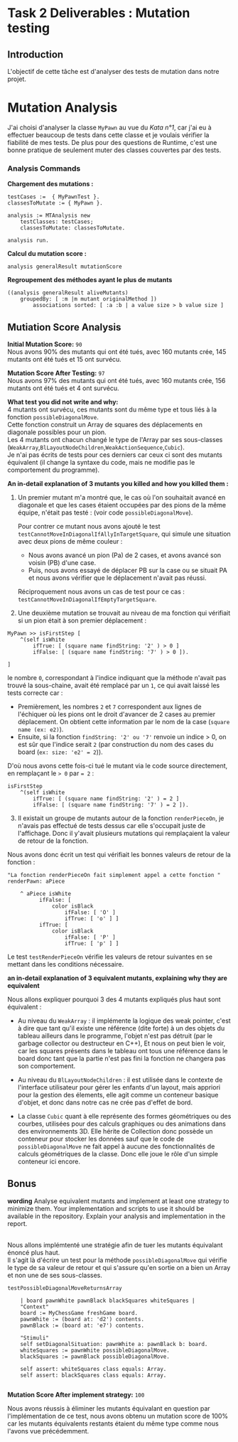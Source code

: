 # Task 2 Deliverables : Mutation testing

## Introduction

L'objectif de cette tâche est d'analyser des tests de mutation dans notre projet.

# Mutation Analysis 

J'ai choisi d'analyser la classe `MyPawn` au vue du _Kata n°1_, car j'ai eu à effectuer beaucoup de tests dans cette classe et je voulais vérifier la fiabilité de mes tests. De plus pour des questions de Runtime, c'est une bonne pratique de seulement muter des classes couvertes par des tests.

### Analysis Commands

**Chargement des mutations :**  

```smalltalk
testCases :=  { MyPawnTest }.
classesToMutate := { MyPawn }.

analysis := MTAnalysis new
    testClasses: testCases;
    classesToMutate: classesToMutate.

analysis run.
```
**Calcul du mutation score :**    

```smalltalk
analysis generalResult mutationScore
```

**Regroupement des méthodes ayant le plus de mutants**  

```smalltalk
((analysis generalResult aliveMutants)
	groupedBy: [ :m |m mutant originalMethod ])
		associations sorted: [ :a :b | a value size > b value size ]
```
## Mutiation Score Analysis

**Initial Mutation Score:** `90`  
Nous avons 90% des mutants qui ont été tués, avec 160 mutants crée, 145 mutants ont été tués et 15 ont survécu.

**Mutation Score After Testing:** `97`  
Nous avons 97% des mutants qui ont été tués, avec 160 mutants crée, 156 mutants ont été tués et 4 ont survécu.

**What test you did not write and why:**  
4 mutants ont survécu, ces mutants sont du même type et tous liés à la fonction `possibleDiagonalMove`.   
Cette fonction construit un Array de squares des déplacements en diagonale possibles pour un pion.  
Les 4 mutants ont chacun changé le type de l'Array par ses sous-classes (`WeakArray`,`BlLayoutNodeChildren`,`WeakActionSequence`,`Cubic`).   
Je n'ai pas écrits de tests pour ces derniers car ceux ci sont des mutants équivalent (il change la syntaxe du code, mais ne modifie pas le comportement du programme).  


**An in-detail explanation of 3 mutants you killed and how you killed them :**    

1. Un premier mutant m'a montré que, le cas où l'on souhaitait avancé en diagonale et que les cases étaient occupées par des pions de la même équipe, n'était pas testé : (voir code `possibleDiagonalMove`).

    Pour contrer ce mutant nous avons ajouté le test `testCannotMoveInDiagonalIfAllyInTargetSquare`, qui simule une situation avec deux pions de même couleur :  
    - Nous avons avancé un pion (Pa) de 2 cases, et avons avancé son voisin (PB) d'une case.
    - Puis, nous avons essayé de déplacer PB sur la case ou se situait PA et nous avons vérifier que le déplacement n'avait pas réussi.   

    Réciproquement nous avons un cas de test pour ce cas : `testCannotMoveInDiagonalIfEmptyTargetSquare`.  

2. Une deuxième mutation se trouvait au niveau de ma fonction qui vérifiait si un pion était à son premier déplacement :
```smalltalk
MyPawn >> isFirstStep [
    ^(self isWhite 
        ifTrue: [ (square name findString: '2' ) > 0 ] 
        ifFalse: [ (square name findString: '7' ) > 0 ]).

]
```
le nombre `0`, correspondant à l'indice indiquant que la méthode n'avait pas trouvé la sous-chaine, avait été remplacé par un `1`, ce qui avait laissé les tests correcte car :
- Premièrement, les nombres `2` et `7` correspondent aux lignes de l'échiquer où les pions ont le droit d'avancer de 2 cases au premier déplacement. On obtient cette information par le nom de la case (`square name (ex: e2)`).
- Ensuite, si la fonction `findString: '2' ou '7'` renvoie un indice > 0, on est sûr que l'indice serait `2` (par construction du nom des cases du board (`ex: size: 'e2' = 2`)).   

D'où nous avons cette fois-ci tué le mutant via le code source directement, en remplaçant le `> 0` par `= 2` : 
```smalltalk
isFirstStep
    ^(self isWhite 
        ifTrue: [ (square name findString: '2' ) = 2 ] 
        ifFalse: [ (square name findString: '7' ) = 2 ]).

```

3. Il existait un groupe de mutants autour de la fonction `renderPieceOn`, je n'avais pas effectué de tests dessus car elle s'occupait juste de l'affichage. 
Donc il y'avait plusieurs mutations qui remplaçaient la valeur de retour de la fonction.   

Nous avons donc écrit un test qui vérifiait les bonnes valeurs de retour de la fonction :
```smalltalk
"La fonction renderPieceOn fait simplement appel a cette fonction "
renderPawn: aPiece

	^ aPiece isWhite
		  ifFalse: [
			  color isBlack
				  ifFalse: [ 'O' ]
				  ifTrue: [ 'o' ] ]
		  ifTrue: [
			  color isBlack
				  ifFalse: [ 'P' ]
				  ifTrue: [ 'p' ] ]
```
Le test `testRenderPieceOn` vérifie les valeurs de retour suivantes en se mettant dans les conditions nécessaire.


**an in-detail explanation of 3 equivalent mutants, explaining why they are equivalent**  

Nous allons expliquer pourquoi 3 des 4 mutants expliqués plus haut sont équivalent : 

- Au niveau du `WeakArray` : il implémente la logique des weak pointer, c'est à dire que tant qu'il existe une référence (dite forte) à un des objets du tableau ailleurs dans le programme, 
l'objet n'est pas détruit (par le garbage collector ou destructeur en C++), Et nous on peut bien le voir, car les squares présents dans le tableau ont tous une référence dans le board donc tant que la partie n'est pas fini la fonction ne changera pas son comportement.

- Au niveau du `BlLayoutNodeChildren` : il est utilisée dans le contexte de l'interface utilisateur pour gérer les enfants d'un layout, mais appriori pour la gestion des élements, elle agit comme un conteneur basique d'objet, et donc dans notre cas ne crée pas d'effet de bord.

- La classe `Cubic` quant à elle représente des formes géométriques ou des courbes, utilisées pour des calculs graphiques ou des animations dans des environnements 3D. Elle hérite de Collection donc possède un conteneur pour stocker les données sauf que le code de `possibleDiagonalMove` ne fait appel à aucune des fonctionnalités de calculs géométriques de la classe. 
Donc elle joue le rôle d'un simple conteneur ici encore.



## Bonus 

**wording** Analyse equivalent mutants and implement at least one strategy to minimize them. Your implementation and scripts to use it should be available in the repository. Explain your analysis and implementation in the report.  
<br/>

Nous allons implémtenté une stratégie afin de tuer les mutants équivalant énoncé plus haut.  
Il s'agit là d'écrire un test pour la méthode `possibleDiagonalMove` qui vérifie le type de sa valeur de retour et qui s'assure qu'en sortie on a bien un Array et non une de ses sous-classes.

```smalltalk
testPossibleDiagonalMoveReturnsArray

	| board pawnWhite pawnBlack blackSquares whiteSquares |
	"Context"
	board := MyChessGame freshGame board.
	pawnWhite := (board at: 'd2') contents.
	pawnBlack := (board at: 'e7') contents.
	
	"Stimuli"
	self setDiagonalSituation: pawnWhite a: pawnBlack b: board.
	whiteSquares := pawnWhite possibleDiagonalMove.
	blackSquares := pawnBlack possibleDiagonalMove.
	
	self assert: whiteSquares class equals: Array.
	self assert: blackSquares class equals: Array.
	
```

**Mutation Score After implement strategy:** `100`  

Nous avons réussis à éliminer les mutants équivalant en question par l'implémentation de ce test, nous avons obtenu un mutation score de 100% car les mutants équivalents restants étaient du même type comme nous l'avons vue précédemment. 




 


